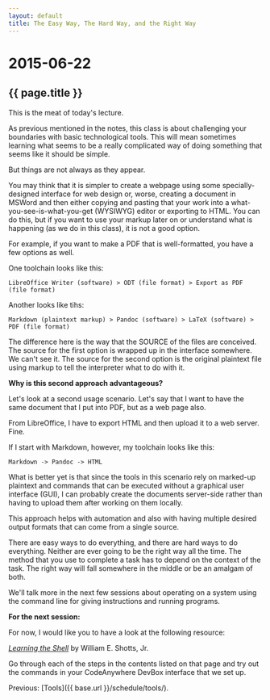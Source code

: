 ```yaml
---
layout: default
title: The Easy Way, The Hard Way, and the Right Way
---
```


# 2015-06-22
## {{ page.title }}

This is the meat of today's lecture. 

As previous mentioned in the notes, this class is about challenging your boundaries with basic technological tools. 
This will mean sometimes learning what seems to be a really complicated way of doing something that seems like it should be simple. 

But things are not always as they appear. 

You may think that it is simpler to create a webpage using some specially-designed interface for web design or, worse, creating a document in MSWord and then either copying and pasting that your work into a what-you-see-is-what-you-get (WYSIWYG) editor or exporting to HTML. 
You can do this, but if you want to use your markup later on or understand what is happening (as we do in this class), it is not a good option. 

For example, if you want to make a PDF that is well-formatted, you have a few options as well. 

One toolchain looks like this: 

`LibreOffice Writer (software) > ODT (file format) > Export as PDF (file format)`

Another looks like tihs:

`Markdown (plaintext markup) > Pandoc (software) > LaTeX (software) > PDF (file format)`

The difference here is the way that the SOURCE of the files are conceived. 
The source for the first option is wrapped up in the interface somewhere. 
We can't see it. 
The source for the second option is the original plaintext file using markup to tell the interpreter what to do with it. 

**Why is this second approach advantageous?**

Let's look at a second usage scenario. 
Let's say that I want to have the same document that I put into PDF, but as a web page also.

From LibreOffice, I have to export HTML and then upload it to a web server. 
Fine. 

If I start with Markdown, however, my toolchain looks like this:

`Markdown -> Pandoc -> HTML` 

What is better yet is that since the tools in this scenario rely on marked-up plaintext and commands that can be executed without a graphical user interface (GUI), I can probably create the documents server-side rather than having to upload them after working on them locally. 

This approach helps with automation and also with having multiple desired output formats that can come from a single source. 

There are easy ways to do everything, and there are hard ways to do everything. 
Neither are ever going to be the right way all the time. 
The method that you use to complete a task has to depend on the context of the task. 
The right way will fall somewhere in the middle or be an amalgam of both. 

We'll talk more in the next few sessions about operating on a system using the command line for giving instructions and running programs. 

**For the next session:**

For now, I would like you to have a look at the following resource: 

*<a href="http://linuxcommand.org/lc3_learning_the_shell.php" target="_blank">Learning the Shell*</a> by William E. Shotts, Jr. 

Go through each of the steps in the contents listed on that page and try out the commands in your CodeAnywhere DevBox interface that we set up. 

Previous: [Tools]({{ base.url }}/schedule/tools/).


